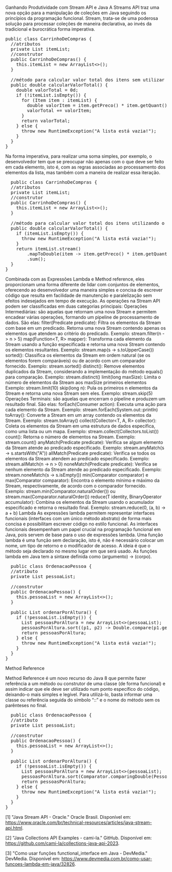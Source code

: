 Ganhando Produtividade com Stream API e Java
A Streams API traz uma nova opção para a manipulação de coleções em Java seguindo os princípios da programação funcional.
Stream, trata-se de uma poderosa solução para processar coleções de maneira declarativa, ao invés da tradicional e burocrática forma imperativa.

<pre>
public class CarrinhoDeCompras {
  //atributos
  private List<Item> itemList;
  //construtor
  public CarrinhoDeCompras() {
    this.itemList = new ArrayList<>();
  }
  
  //método para calcular valor total dos itens sem utilizar o Stream API
  public double calcularValorTotal() {
    double valorTotal = 0d;
    if (!itemList.isEmpty()) {
      for (Item item : itemList) {
        double valorItem = item.getPreco() * item.getQuant();
        valorTotal += valorItem;
      }
      return valorTotal;
    } else {
      throw new RuntimeException("A lista está vazia!");
    }
  }
}
</pre>
Na forma imperativa, para realizar uma soma simples, por exemplo, o desenvolvedor tem que se preocupar não apenas com o que deve ser feito em cada elemento, isto é, com as regras associadas ao processamento dos elementos da lista, mas também com a maneira de realizar essa iteração.

<pre>
  public class CarrinhoDeCompras {
  //atributos
  private List<Item> itemList;
  //construtor
  public CarrinhoDeCompras() {
    this.itemList = new ArrayList<>();
  }
  
  //método para calcular valor total dos itens utilizando o Stream API
  public double calcularValorTotal() {
    if (itemList.isEmpty()) {
      throw new RuntimeException("A lista está vazia!");
    }
    return itemList.stream()
        .mapToDouble(item -> item.getPreco() * item.getQuant())
        .sum();
  }
}
</pre>

Combinada com as Expressões Lambda e Method reference, eles proporcionam uma forma diferente de lidar com conjuntos de elementos, oferecendo ao desenvolvedor uma maneira simples e concisa de escrever código que resulta em facilidade de manutenção e paralelização sem efeitos indesejados em tempo de execução.
As operações na Stream API podem ser classificadas em duas categorias principais:
Operações Intermediárias: são aquelas que retornam uma nova Stream e permitem encadear várias operações, formando um pipeline de processamento de dados. São elas:
filter(Predicate<T> predicate): Filtra os elementos da Stream com base em um predicado. Retorna uma nova Stream contendo apenas os elementos que atendem ao critério do predicado. Exemplo:  stream.filter(n -> n > 5)
map(Function<T, R> mapper): Transforma cada elemento da Stream usando a função especificada e retorna uma nova Stream contendo os elementos resultantes. Exemplo: stream.map(s -> s.toUpperCase())
sorted(): Classifica os elementos da Stream em ordem natural (se os elementos forem comparáveis) ou de acordo com um comparador fornecido. Exemplo: stream.sorted()
distinct(): Remove elementos duplicados da Stream, considerando a implementação do método equals() para comparação. Exemplo: stream.distinct()
limit(long maxSize): Limita o número de elementos da Stream aos maxSize primeiros elementos Exemplo: stream.limit(10)
skip(long n): Pula os primeiros n elementos da Stream e retorna uma nova Stream sem eles. Exemplo: stream.skip(5)
Operações Terminais: são aquelas que encerram o pipeline e produzem um resultado final. São elas:
forEach(Consumer<T> action): Executa uma ação para cada elemento da Stream. Exemplo: stream.forEach(System.out::println)
toArray(): Converte a Stream em um array contendo os elementos da Stream. Exemplo: stream.toArray()
collect(Collector<T, A, R> collector): Coleta os elementos da Stream em uma estrutura de dados específica, como uma lista ou um mapa. Exemplo: stream.collect(Collectors.toList())
count(): Retorna o número de elementos na Stream. Exemplo: stream.count()
anyMatch(Predicate<T> predicate): Verifica se algum elemento da Stream atende ao predicado especificado. Exemplo: stream.anyMatch(s -> s.startsWith("A"))
allMatch(Predicate<T> predicate): Verifica se todos os elementos da Stream atendem ao predicado especificado. Exemplo: stream.allMatch(n -> n > 0)
noneMatch(Predicate<T> predicate): Verifica se nenhum elemento da Stream atende ao predicado especificado. Exemplo: stream.noneMatch(s -> s.isEmpty())
min(Comparator<T> comparator) e max(Comparator<T> comparator): Encontra o elemento mínimo e máximo da Stream, respectivamente, de acordo com o comparador fornecido. Exemplo: stream.min(Comparator.naturalOrder()) ou stream.max(Comparator.naturalOrder())
reduce(T identity, BinaryOperator<T> accumulator): Combina os elementos da Stream usando o acumulador especificado e retorna o resultado final. Exemplo: stream.reduce(0, (a, b) -> a + b)
Lambda
As expressões lambda permitem representar interfaces funcionais (interfaces com um único método abstrato) de forma mais concisa e possibilitam escrever código no estilo funcional.
As interfaces funcionais desempenham um papel crucial na programação funcional em Java, pois servem de base para o uso de expressões lambda.
Uma função lambda é uma função sem declaração, isto é, não é necessário colocar um nome, um tipo de retorno e o modificador de acesso. A ideia é que o método seja declarado no mesmo lugar em que será usado.
As funções lambda em Java tem a sintaxe definida como (argumento) -> (corpo).

<pre>
  public class OrdenacaoPessoa {
  //atributo
  private List<Pessoa> pessoaList;

  //construtor
  public OrdenacaoPessoa() {
    this.pessoaList = new ArrayList<>();
  }

  public List<Pessoa> ordenarPorAltura() {
    if (!pessoaList.isEmpty()) {
      List<Pessoa> pessoasPorAltura = new ArrayList<>(pessoaList);
      pessoasPorAltura.sort((p1, p2) -> Double.compare(p1.getAltura(), p2.getAltura()));
      return pessoasPorAltura;
    } else {
      throw new RuntimeException("A lista está vazia!");
    }
  }
}
</pre>

Method Reference

Method Reference é um novo recurso do Java 8 que permite fazer referência a um método ou construtor de uma classe (de forma funcional) e assim indicar que ele deve ser utilizado num ponto específico do código, deixando-o mais simples e legível.
Para utilizá-lo, basta informar uma classe ou referência seguida do símbolo “::” e o nome do método sem os parênteses no final.

<pre>
  public class OrdenacaoPessoa {
  //atributo
  private List<Pessoa> pessoaList;

  //construtor
  public OrdenacaoPessoa() {
    this.pessoaList = new ArrayList<>();
  }

  public List<Pessoa> ordenarPorAltura() {
    if (!pessoaList.isEmpty()) {
      List<Pessoa> pessoasPorAltura = new ArrayList<>(pessoaList);
      pessoasPorAltura.sort(Comparator.comparingDouble(Pessoa::getAltura));
      return pessoasPorAltura;
    } else {
      throw new RuntimeException("A lista está vazia!");
    }
  }
}
</pre>
[1] "Java Stream API - Oracle." Oracle Brasil. Disponível em: https://www.oracle.com/br/technical-resources/articles/java-stream-api.html.

[2] "Java Collections API Examples - cami-la." GitHub. Disponível em: https://github.com/cami-la/collections-java-api-2023.

[3] "Como usar funções functional_interface em Java - DevMedia." DevMedia. Disponível em: https://www.devmedia.com.br/como-usar-funcoes-lambda-em-java/32826.
